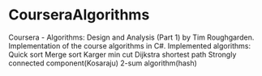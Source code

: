 CourseraAlgorithms
==================

Coursera - Algorithms: Design and Analysis (Part 1) by Tim Roughgarden. Implementation of the course algorithms in C#.
Implemented algorithms:
Quick sort
Merge sort
Karger min cut
Dijkstra shortest path
Strongly connected component(Kosaraju)
2-sum algorithm(hash)
